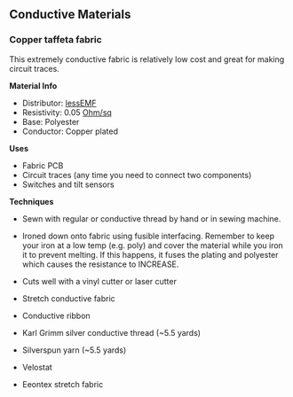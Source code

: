 ## Conductive Materials

### Copper taffeta fabric 
This extremely conductive fabric is relatively low cost and great for making circuit traces.

**Material Info**
- Distributor: [lessEMF](https://www.lessemf.com/fabric4.html#11212)
- Resistivity: 0.05 [Ohm/sq](https://www.lessemf.com/faq-shie.html#ohms)
- Base: Polyester
- Conductor: Copper plated

**Uses**
- Fabric PCB
- Circuit traces (any time you need to connect two components)
- Switches and tilt sensors

**Techniques**
 - Sewn with regular or conductive thread by hand or in sewing machine.
 - Ironed down onto fabric using fusible interfacing. Remember to keep your iron at a low temp (e.g. poly) and cover the material while you iron it to prevent melting. If this happens, it fuses the plating and polyester which causes the resistance to INCREASE.
 - Cuts well with a vinyl cutter or laser cutter  



- Stretch conductive fabric 
- Conductive ribbon
- Karl Grimm silver conductive thread (~5.5 yards)
- Silverspun yarn (~5.5 yards)
- Velostat
- Eeontex stretch fabric